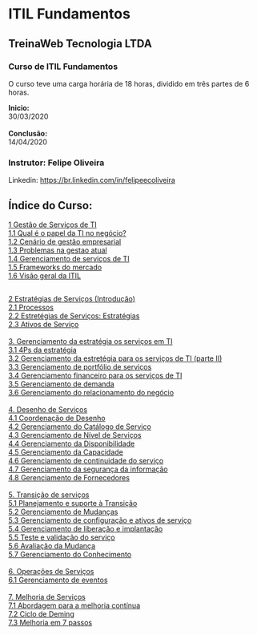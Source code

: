 # ITIL Fundamentos

## TreinaWeb Tecnologia LTDA

### Curso de ITIL Fundamentos 
O curso teve uma carga horária de 18 horas, dividido em três partes de 6 horas.<br>

 **Inicio:** <br> 30/03/2020<br><br> **Conclusão:**<br>14/04/2020

### Instrutor: Felipe Oliveira
Linkedin: https://br.linkedin.com/in/felipeecoliveira

## Índice do Curso:

[1 Gestão de Serviços de TI](https://github.com/RobsonVinicius/ITIL-Fundamentos/blob/master/ITIL%20-%20Fundamentos%20(Treinaweb)/1.Gestao-de-servicos-de-TI.md#1-gest%C3%A3o-de-servi%C3%A7os-de-ti)<br>
[1.1 Qual é o papel da TI no negócio?](https://github.com/RobsonVinicius/ITIL-Fundamentos/blob/master/ITIL%20-%20Fundamentos%20(Treinaweb)/1.Gestao-de-servicos-de-TI.md#11-qual-%C3%A9-o-papel-da-ti-no-neg%C3%B3cio)<br>
[1.2 Cenário de gestão empresarial](https://github.com/RobsonVinicius/ITIL-Foundation/blob/master/ITIL%20-%20Fundamentos%20(Treinaweb)/1.Gestao-de-servicos-de-TI.md#12-cen%C3%A1rio-de-gest%C3%A3o-empresarial)<br>
[1.3 Problemas na gestao atual](https://github.com/RobsonVinicius/ITIL-Foundation/blob/master/ITIL%20-%20Fundamentos%20(Treinaweb)/1.Gestao-de-servicos-de-TI.md#13-problemas-na-gest%C3%A3o-atual)<br>
[1.4 Gerenciamento de serviços de TI](https://github.com/RobsonVinicius/ITIL-Foundation/blob/master/ITIL%20-%20Fundamentos%20(Treinaweb)/1.Gestao-de-servicos-de-TI.md#14-gerenciamento-de-servi%C3%A7os-de-ti)<br>
[1.5 Frameworks do mercado](https://github.com/RobsonVinicius/ITIL-Foundation/blob/master/ITIL%20-%20Fundamentos%20(Treinaweb)/1.Gestao-de-servicos-de-TI.md#15-frameworks-do-mercado)<br>
[1.6 Visão geral da ITIL](https://github.com/RobsonVinicius/ITIL-Foundation/blob/master/ITIL%20-%20Fundamentos%20(Treinaweb)/1.Gestao-de-servicos-de-TI.md#16-vis%C3%A3o-geral-da-itil)<br>
##
[2 Estratégias de Serviços (Introdução)](https://github.com/RobsonVinicius/ITIL-Foundation/blob/master/ITIL%20-%20Fundamentos%20(Treinaweb)/2.Estrategias-de-servicos.md#2-estrat%C3%A9gia-de-servi%C3%A7os)<br>
[2.1 Processos](https://github.com/RobsonVinicius/ITIL-Foundation/blob/master/ITIL%20-%20Fundamentos%20(Treinaweb)/2.Estrategias-de-servicos.md#21-estrat%C3%A9gia-de-servi%C3%A7os-processos)<br>
[2.2 Estretégias de Serviços: Estratégias](https://github.com/RobsonVinicius/ITIL-Foundation/blob/master/ITIL%20-%20Fundamentos%20(Treinaweb)/2.Estrategias-de-servicos.md#22-estrat%C3%A9gia-de-servi%C3%A7os-estrat%C3%A9gia)<br>
[2.3 Ativos de Serviço](https://github.com/RobsonVinicius/ITIL-Foundation/blob/master/ITIL%20-%20Fundamentos%20(Treinaweb)/2.Estrategias-de-servicos.md#23-estrat%C3%A9gia-de-servi%C3%A7os--ativos-de-servi%C3%A7os)<br><br>
[3. Gerenciamento da estratégia os serviços em TI](https://github.com/RobsonVinicius/ITIL-Foundation/blob/master/ITIL%20-%20Fundamentos%20(Treinaweb)/3.Gerenciamento-da-estrategia-para-os-servicos-de-ti.md#3-gerenciamento-da-estrat%C3%A9gia-para-os-servi%C3%A7os-de-ti)<br>
[3.1 4Ps da estratégia](https://github.com/RobsonVinicius/ITIL-Foundation/blob/master/ITIL%20-%20Fundamentos%20(Treinaweb)/3.Gerenciamento-da-estrategia-para-os-servicos-de-ti.md#31--4-ps-da-estrat%C3%A9gia)<br>
[3.2 Gerenciamento da estretégia para os serviços de TI (parte II)](https://github.com/RobsonVinicius/ITIL-Foundation/blob/master/ITIL%20-%20Fundamentos%20(Treinaweb)/3.Gerenciamento-da-estrategia-para-os-servicos-de-ti.md#32-gerenciamento-da-estrat%C3%A9gia-para-os-servi%C3%A7os-de-ti-parte-ii)<br>
[3.3 Gerenciamento de portfólio de serviços](https://github.com/RobsonVinicius/ITIL-Foundation/blob/master/ITIL%20-%20Fundamentos%20(Treinaweb)/3.Gerenciamento-da-estrategia-para-os-servicos-de-ti.md#33-gerenciamento-do-portf%C3%B3lio-de-servi%C3%A7os)<br>
[3.4 Gerenciamento financeiro para os serviços de TI](https://github.com/RobsonVinicius/ITIL-Foundation/blob/master/ITIL%20-%20Fundamentos%20(Treinaweb)/3.Gerenciamento-da-estrategia-para-os-servicos-de-ti.md#34-gerenciamento-financeiro-para-os-servi%C3%A7os-de-ti)<br>
[3.5 Gerenciamento de demanda](https://github.com/RobsonVinicius/ITIL-Foundation/blob/master/ITIL%20-%20Fundamentos%20(Treinaweb)/3.Gerenciamento-da-estrategia-para-os-servicos-de-ti.md#35-gerenciamento-da-demanda)<br>
[3.6 Gerenciamento do relacionamento do negócio](https://github.com/RobsonVinicius/ITIL-Foundation/blob/master/ITIL%20-%20Fundamentos%20(Treinaweb)/3.Gerenciamento-da-estrategia-para-os-servicos-de-ti.md#36-gerenciamento-do-relacionamento-com-o-neg%C3%B3cio)<br><br>
[4. Desenho de Serviços](https://github.com/RobsonVinicius/ITIL-Foundation/blob/master/ITIL%20-%20Fundamentos%20(Treinaweb)/4.Desenho-de-servicos.md#4-desenho-de-servi%C3%A7os)<br>
[4.1 Coordenação de Desenho](https://github.com/RobsonVinicius/ITIL-Foundation/blob/master/ITIL%20-%20Fundamentos%20(Treinaweb)/4.Desenho-de-servicos.md#41-coordena%C3%A7%C3%A3o-de-desenho)<br>
[4.2 Gerenciamento do Catálogo de Serviço](https://github.com/RobsonVinicius/ITIL-Foundation/blob/master/ITIL%20-%20Fundamentos%20(Treinaweb)/4.Desenho-de-servicos.md#42-gerenciamento-do-cat%C3%A1logo-de-servi%C3%A7o)<br>
[4.3 Gerenciamento de Nível de Serviços](https://github.com/RobsonVinicius/ITIL-Foundation/blob/master/ITIL%20-%20Fundamentos%20(Treinaweb)/4.Desenho-de-servicos.md#43-gerenciamento-de-n%C3%ADvel-de-servi%C3%A7os)<br>
[4.4 Gerenciamento da Disponibilidade](https://github.com/RobsonVinicius/ITIL-Foundation/blob/master/ITIL%20-%20Fundamentos%20(Treinaweb)/4.Desenho-de-servicos.md#44-gerenciamento-da-disponibilidade)<br>
[4.5 Gerenciamento da Capacidade](https://github.com/RobsonVinicius/ITIL-Foundation/blob/master/ITIL%20-%20Fundamentos%20(Treinaweb)/4.Desenho-de-servicos.md#45-gerenciamento-da-capacidade)<br>
[4.6 Gerenciamento de continuidade do serviço](https://github.com/RobsonVinicius/ITIL-Foundation/blob/master/ITIL%20-%20Fundamentos%20(Treinaweb)/4.Desenho-de-servicos.md#46-gerenciamento-de-continuidade-do-servi%C3%A7o)<br>
[4.7 Gerenciamento da segurança da informação](https://github.com/RobsonVinicius/ITIL-Foundation/blob/master/ITIL%20-%20Fundamentos%20(Treinaweb)/4.Desenho-de-servicos.md#47-gerenciamento-da-seguran%C3%A7a-da-informa%C3%A7%C3%A3o)<br>
[4.8 Gerenciamento de Fornecedores](https://github.com/RobsonVinicius/ITIL-Foundation/blob/master/ITIL%20-%20Fundamentos%20(Treinaweb)/4.Desenho-de-servicos.md#48-gerenciamento-de-fornecedores)<br><br>
[5. Transição de serviços](https://github.com/RobsonVinicius/ITIL-Foundation/blob/master/ITIL%20-%20Fundamentos%20(Treinaweb)/5.Transicao-de-servicos.md#5-transi%C3%A7%C3%A3o-de-servi%C3%A7os)<br>
[5.1 Planejamento e suporte à Transição](https://github.com/RobsonVinicius/ITIL-Foundation/blob/master/ITIL%20-%20Fundamentos%20(Treinaweb)/5.Transicao-de-servicos.md#51-planejamento-e-suporte-%C3%A0-transi%C3%A7%C3%A3o)<br>
[5.2 Gerenciamento de Mudanças](https://github.com/RobsonVinicius/ITIL-Foundation/blob/master/ITIL%20-%20Fundamentos%20(Treinaweb)/5.Transicao-de-servicos.md#52-gerenciamento-de-mudan%C3%A7as)<br>
[5.3 Gerenciamento de configuração e ativos de serviço](https://github.com/RobsonVinicius/ITIL-Foundation/blob/master/ITIL%20-%20Fundamentos%20(Treinaweb)/5.Transicao-de-servicos.md#53-gerenciamento-de-configura%C3%A7%C3%A3o-e-ativos-de-servi%C3%A7o)<br>
[5.4 Gerenciamento de liberação e implantação](https://github.com/RobsonVinicius/ITIL-Foundation/blob/master/ITIL%20-%20Fundamentos%20(Treinaweb)/5.Transicao-de-servicos.md#54-gerenciamento-de-libera%C3%A7%C3%A3o-e-implanta%C3%A7%C3%A3o)<br>
[5.5 Teste e validação do serviço](https://github.com/RobsonVinicius/ITIL-Foundation/blob/master/ITIL%20-%20Fundamentos%20(Treinaweb)/5.Transicao-de-servicos.md#55-teste-e-valida%C3%A7%C3%A3o-do-servi%C3%A7o)<br>
[5.6 Avaliação da Mudança](https://github.com/RobsonVinicius/ITIL-Foundation/blob/master/ITIL%20-%20Fundamentos%20(Treinaweb)/5.Transicao-de-servicos.md#56-avalia%C3%A7%C3%A3o-da-mudan%C3%A7a)<br>
[5.7 Gerenciamento do Conhecimento](https://github.com/RobsonVinicius/ITIL-Foundation/blob/master/ITIL%20-%20Fundamentos%20(Treinaweb)/5.Transicao-de-servicos.md#57-gerenciamento-do-conhecimento)<br><br>
[6. Operações de Serviços](https://github.com/RobsonVinicius/ITIL-Foundation/blob/master/ITIL%20-%20Fundamentos%20(Treinaweb)/6.Operacoes-de-servico.md#6-opera%C3%A7%C3%B5es-de-servi%C3%A7o)<br>
[6.1 Gerenciamento de eventos](https://github.com/RobsonVinicius/ITIL-Foundation/blob/master/ITIL%20-%20Fundamentos%20(Treinaweb)/6.Operacoes-de-servico.md#61-gerenciamento-de-eventos)<br><br>
[7. Melhoria de Serviços](https://github.com/RobsonVinicius/ITIL-Foundation/blob/master/ITIL%20-%20Fundamentos%20(Treinaweb)/7.Melhoria-de-Servicos.md#7-melhoria-de-servi%C3%A7os)<br>
[7.1 Abordagem para a melhoria contínua](https://github.com/RobsonVinicius/ITIL-Foundation/blob/master/ITIL%20-%20Fundamentos%20(Treinaweb)/7.Melhoria-de-Servicos.md#71-abordagem-para-a-melhoria-cont%C3%ADnua)<br>
[7.2 Ciclo de Deming](https://github.com/RobsonVinicius/ITIL-Foundation/blob/master/ITIL%20-%20Fundamentos%20(Treinaweb)/7.Melhoria-de-Servicos.md#72-ciclo-de-deming)<br>
[7.3 Melhoria em 7 passos](https://github.com/RobsonVinicius/ITIL-Foundation/blob/master/ITIL%20-%20Fundamentos%20(Treinaweb)/7.Melhoria-de-Servicos.md#73-melhoria-em-7-passos)<br>
